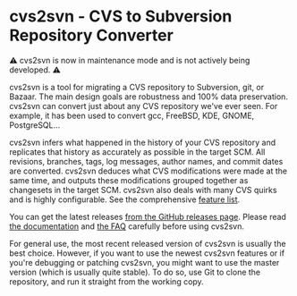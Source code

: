 # cvs2svn - CVS to Subversion Repository Converter

:warning: cvs2svn is now in maintenance mode and is not actively being
developed. :warning:

cvs2svn is a tool for migrating a CVS repository to Subversion, git,
or Bazaar. The main design goals are robustness and 100% data
preservation. cvs2svn can convert just about any CVS repository we've
ever seen. For example, it has been used to convert gcc, FreeBSD, KDE,
GNOME, PostgreSQL…

cvs2svn infers what happened in the history of your CVS repository and
replicates that history as accurately as possible in the target SCM.
All revisions, branches, tags, log messages, author names, and commit
dates are converted. cvs2svn deduces what CVS modifications were made
at the same time, and outputs these modifications grouped together as
changesets in the target SCM. cvs2svn also deals with many CVS quirks
and is highly configurable. See the comprehensive [feature
list](features.md).

You can get the latest releases [from the GitHub releases
page](https://github.com/mhagger/cvs2svn/releases). Please read [the
documentation](cvs2svn.md) and [the FAQ](faq.md) carefully before
using cvs2svn.

For general use, the most recent released version of cvs2svn is
usually the best choice. However, if you want to use the newest
cvs2svn features or if you're debugging or patching cvs2svn, you might
want to use the master version (which is usually quite stable). To do
so, use Git to clone the repository, and run it straight from the
working copy.

